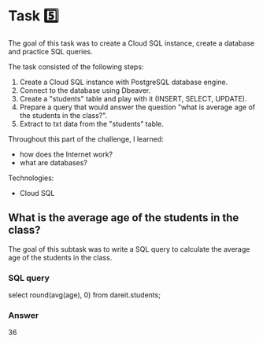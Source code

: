# Task 5️⃣

The goal of this task was to create a Cloud SQL instance, create a database and practice SQL queries.

The task consisted of the following steps:
1. Create a Cloud SQL instance with PostgreSQL database engine.
2. Connect to the database using Dbeaver.
3. Create a "students" table and play with it (INSERT, SELECT, UPDATE).
4. Prepare a query that would answer the question "what is average age of the students in the class?".
5. Extract to txt data from the "students" table.

Throughout this part of the challenge, I learned:
- how does the Internet work?
- what are databases?

Technologies:
- Cloud SQL

## What is the average age of the students in the class?

The goal of this subtask was to write a SQL query to calculate the average age of the students in the class.

### SQL query

select round(avg(age), 0) from dareit.students;

### Answer

36
